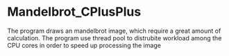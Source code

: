 # Mandelbrot_CPlusPlus

The program draws an mandelbrot image, which require a great amount of calculation. The program use thread pool to distrubite workload among the CPU cores in order to speed up processing the image
